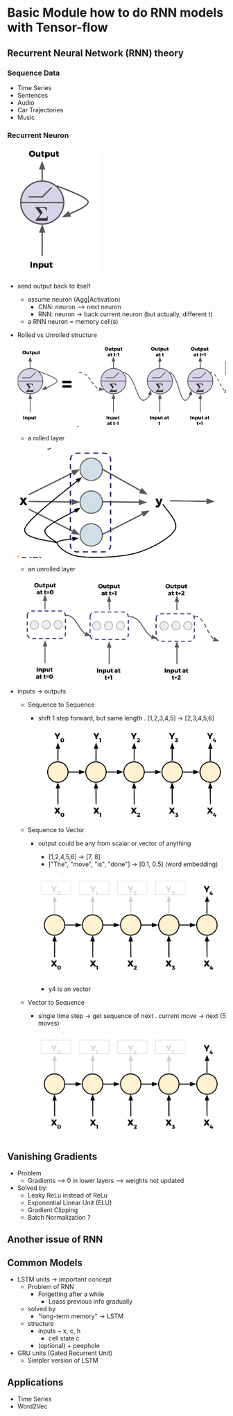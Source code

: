 # Basic Module how to do RNN models with Tensor-flow

## Recurrent Neural Network (RNN) theory

### Sequence Data

- Time Series
- Sentences
- Audio
- Car Trajectories
- Music

### Recurrent Neuron

![recurrent neuron](images/rnn-theory-1.png)

- send output back to itself

  - assume neuron (Agg|Activation)
    - CNN: neuron --> next neuron
    - RNN: neuron -> back current neuron (but actually, different t)
  - a RNN neuron = memory cell(s)

- Rolled vs Unrolled structure

  ![recurrent neuron](images/rnn-theory-2.png)

  - a rolled layer

  ![recurrent neuron](images/rnn-theory-3.png)

  - an unrolled layer

  ![recurrent neuron](images/rnn-theory-4.png)

- inputs -> outputs

  - Sequence to Sequence

    - shift 1 step forward, but same length
      . [1,2,3,4,5] -> [2,3,4,5,6]

      ![recurrent neuron](images/rnn-sequence-to-sequence.png)

  - Sequence to Vector

    - output could be any from scalar or vector of anything

      - [1,2,4,5,6] -> [7, 8]
      - ["The", "move", "is", "done"] -> [0.1, 0.5] (word embedding)

      ![recurrent neuron](images/rnn-sequence-to-vector.png)

      - y4 is an vector

  - Vector to Sequence
    - single time step -> get sequence of next
      . current move -> next (5 moves)

      ![recurrent neuron](images/rnn-sequence-to-vector.png)

## Vanishing Gradients

- Problem
  - Gradients --> 0 in lower layers --> weights not updated
- Solved by:
  - Leaky ReLu instead of ReLu
  - Exponential Linear Unit (ELU)
  - Gradient Clipping
  - Batch Normalization ?

## Another issue of RNN

## Common Models

- LSTM units -> important concept
  - Problem of RNN
    - Forgetting after a while
      - Loass previous info gradually
  - solved by
    - "long-term memory" -> LSTM
  - structure
    - inputs ~ x, c, h
      - cell state c
    - (optional) + peephole
- GRU units (Gated Recurrent Unit)
  - Simpler version of LSTM

## Applications

- Time Series
- Word2Vec
